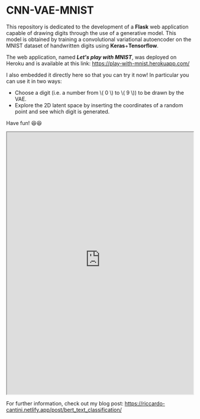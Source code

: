 # CNN-VAE-MNIST

This repository is dedicated to the development of a **Flask** web application capable of drawing digits through the use of a generative model. This model is obtained by training a convolutional variational autoencoder on the MNIST dataset of handwritten digits using **Keras**+**Tensorflow**.

The web application, named ***Let's play with MNIST***, was deployed on Heroku and is available at this link: https://play-with-mnist.herokuapp.com/

I also embedded it directly here so that you can try it now!
In particular you can use it in two ways:
- Choose a digit (i.e. a number from \\( 0 \\) to \\( 9 \\)) to be drawn by the VAE.
- Explore the 2D latent space by inserting the coordinates of a random point and see which digit is generated.

Have fun! :laughing::laughing:

<iframe src="https://play-with-mnist.herokuapp.com/" width="100%" height="708px"></iframe>



For further information, check out my blog post: https://riccardo-cantini.netlify.app/post/bert_text_classification/
